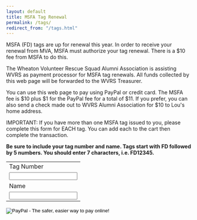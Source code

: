 ```yaml
---
layout: default
title: MSFA Tag Renewal
permalink: /tags/
redirect_from: "/tags.html"
---
```

<p>MSFA (FD) tags are up for renewal this year. In order to receive your renewal from MVA, MSFA must authorize your tag renewal. There is a $10 fee from MSFA to do this.</p>

<p>The Wheaton Volunteer Rescue Squad Alumni Association is assisting WVRS as payment processor for MSFA tag renewals. All funds collected by this web page will be forwarded to the WVRS Treasurer.</p>

<p>You can use this web page to pay using PayPal or credit card. The MSFA fee is $10 plus $1 for the PayPal fee for a total of $11. If you prefer, you can also send a check made out to WVRS Alumni Association for $10 to Lou's home address.</p>

<p>IMPORTANT: If you have more than one MSFA tag issued to you, please complete this form for EACH tag. You can add each to the cart then complete the transaction.</p>

<p><b>Be sure to include your tag number and name. Tags start with FD followed by 5 numbers. You should enter 7 characters, i.e. FD12345.</b></p>

<form target="paypal" action="https://www.paypal.com/cgi-bin/webscr" method="post">
<input type="hidden" name="cmd" value="_s-xclick">
<input type="hidden" name="hosted_button_id" value="QPKK5GBBYQGHJ">
<table>
<tr><td><input type="hidden" name="on0" value="Tag Number">Tag Number</td></tr><tr><td><input type="text" name="os0" maxlength="200"></td></tr>
<tr><td><input type="hidden" name="on1" value="Name">Name</td></tr><tr><td><input type="text" name="os1" maxlength="200"></td></tr>
</table>
<input type="image" src="https://www.paypalobjects.com/en_US/i/btn/btn_cart_LG.gif" border="0" name="submit" alt="PayPal - The safer, easier way to pay online!">
<img alt="" border="0" src="https://www.paypalobjects.com/en_US/i/scr/pixel.gif" width="1" height="1">
</form>


